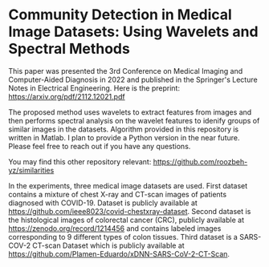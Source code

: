 # Community Detection in Medical Image Datasets: Using Wavelets and Spectral Methods

This paper was presented the 3rd Conference on Medical Imaging and Computer-Aided Diagnosis in 2022 and published in the Springer's Lecture Notes in Electrical Engineering. Here is the preprint: https://arxiv.org/pdf/2112.12021.pdf

The proposed method uses wavelets to extract features from images and then performs spectral analysis on the wavelet features to idenify groups of similar images in the datasets. Algorithm provided in this repository is written in Matlab. I plan to provide a Python version in the near future. Please feel free to reach out if you have any questions.

You may find this other repository relevant: https://github.com/roozbeh-yz/similarities

In the experiments, three medical image datasets are used. First dataset contains a mixture of chest X-ray and CT-scan images of patients diagnosed with COVID-19. Dataset is publicly available at https://github.com/ieee8023/covid-chestxray-dataset. Second dataset is the histological images of colorectal cancer (CRC), publicly available at https://zenodo.org/record/1214456 and contains labeled images corresponding to 9 different types of colon tissues. Third dataset is a SARS-COV-2 CT-scan Dataset which is publicly available at https://github.com/Plamen-Eduardo/xDNN-SARS-CoV-2-CT-Scan.
